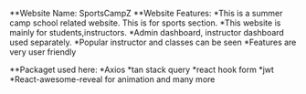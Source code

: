 **Website Name: SportsCampZ
**Website Features:
*This is a summer camp school related website. This is for sports section.
*This website is mainly for students,instructors.
*Admin dashboard, instructor dashboard used separately.
*Popular instructor and classes can be seen
*Features are very user friendly

**Packaget used here:
*Axios
*tan stack query
*react hook form
*jwt
*React-awesome-reveal for animation and many more